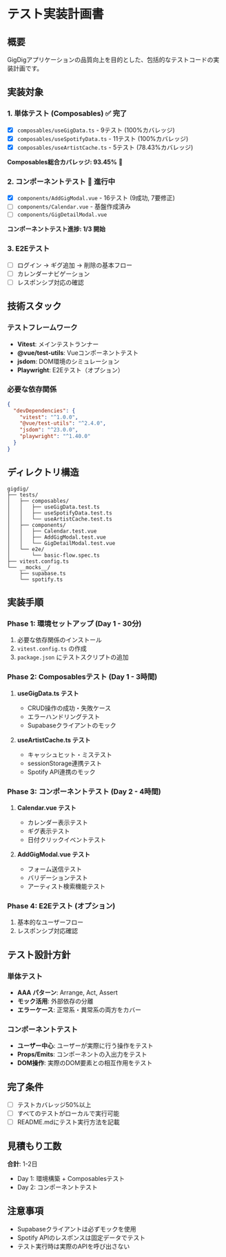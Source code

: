 # テスト実装計画書

## 概要
GigDigアプリケーションの品質向上を目的とした、包括的なテストコードの実装計画です。

## 実装対象

### 1. 単体テスト (Composables) ✅ 完了
- [x] `composables/useGigData.ts` - 9テスト (100%カバレッジ)
- [x] `composables/useSpotifyData.ts` - 11テスト (100%カバレッジ)  
- [x] `composables/useArtistCache.ts` - 5テスト (78.43%カバレッジ)

**Composables総合カバレッジ: 93.45%** 🎯

### 2. コンポーネントテスト 🚧 進行中
- [x] `components/AddGigModal.vue` - 16テスト (9成功, 7要修正)
- [ ] `components/Calendar.vue` - 基盤作成済み
- [ ] `components/GigDetailModal.vue`

**コンポーネントテスト進捗: 1/3 開始**

### 3. E2Eテスト
- [ ] ログイン → ギグ追加 → 削除の基本フロー
- [ ] カレンダーナビゲーション
- [ ] レスポンシブ対応の確認

## 技術スタック

### テストフレームワーク
- **Vitest**: メインテストランナー
- **@vue/test-utils**: Vueコンポーネントテスト
- **jsdom**: DOM環境のシミュレーション
- **Playwright**: E2Eテスト（オプション）

### 必要な依存関係
```json
{
  "devDependencies": {
    "vitest": "^1.0.0",
    "@vue/test-utils": "^2.4.0",
    "jsdom": "^23.0.0",
    "playwright": "^1.40.0"
  }
}
```

## ディレクトリ構造

```
gigdig/
├── tests/
│   ├── composables/
│   │   ├── useGigData.test.ts
│   │   ├── useSpotifyData.test.ts
│   │   └── useArtistCache.test.ts
│   ├── components/
│   │   ├── Calendar.test.vue
│   │   ├── AddGigModal.test.vue
│   │   └── GigDetailModal.test.vue
│   └── e2e/
│       └── basic-flow.spec.ts
├── vitest.config.ts
└── __mocks__/
    ├── supabase.ts
    └── spotify.ts
```

## 実装手順

### Phase 1: 環境セットアップ (Day 1 - 30分)
1. 必要な依存関係のインストール
2. `vitest.config.ts` の作成
3. `package.json` にテストスクリプトの追加

### Phase 2: Composablesテスト (Day 1 - 3時間)
1. **useGigData.ts テスト**
   - CRUD操作の成功・失敗ケース
   - エラーハンドリングテスト
   - Supabaseクライアントのモック

2. **useArtistCache.ts テスト**
   - キャッシュヒット・ミステスト
   - sessionStorage連携テスト
   - Spotify API連携のモック

### Phase 3: コンポーネントテスト (Day 2 - 4時間)
1. **Calendar.vue テスト**
   - カレンダー表示テスト
   - ギグ表示テスト
   - 日付クリックイベントテスト

2. **AddGigModal.vue テスト**
   - フォーム送信テスト
   - バリデーションテスト
   - アーティスト検索機能テスト

### Phase 4: E2Eテスト (オプション)
1. 基本的なユーザーフロー
2. レスポンシブ対応確認

## テスト設計方針

### 単体テスト
- **AAA パターン**: Arrange, Act, Assert
- **モック活用**: 外部依存の分離
- **エラーケース**: 正常系・異常系の両方をカバー

### コンポーネントテスト
- **ユーザー中心**: ユーザーが実際に行う操作をテスト
- **Props/Emits**: コンポーネントの入出力をテスト
- **DOM操作**: 実際のDOM要素との相互作用をテスト

## 完了条件
- [ ] テストカバレッジ50%以上
- [ ] すべてのテストがローカルで実行可能
- [ ] README.mdにテスト実行方法を記載

## 見積もり工数
**合計**: 1-2日

- Day 1: 環境構築 + Composablesテスト
- Day 2: コンポーネントテスト

## 注意事項
- Supabaseクライアントは必ずモックを使用
- Spotify APIのレスポンスは固定データでテスト
- テスト実行時は実際のAPIを呼び出さない

